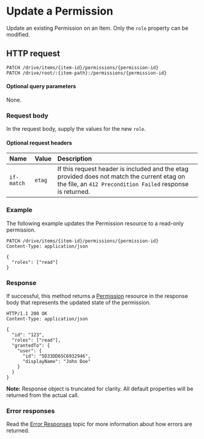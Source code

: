 # Update a Permission
Update an existing Permission on an Item. Only the `role` property can be
modified.

## HTTP request
````
PATCH /drive/items/{item-id}/permissions/{permission-id}
PATCH /drive/root/:{item-path}:/permissions/{permission-id}
````

#### Optional query parameters
None.  

### Request body
In the request body, supply the values for the new `role`.

#### Optional request headers
| Name       | Value  | Description               |
|:-----------|:-------|:--------------------------|
| `if-match` | `etag` | If this request header is included and the etag provided does not match the current etag on the file, an `412 Precondition Failed` response is returned. |



### Example

The following example updates the Permission resource to a read-only permission.

<!-- {"blockType": "request", "name": "update-permission", "@odata.type": "oneDrive.permission"} -->
```http
PATCH /drive/items/{item-id}/permissions/{permission-id}
Content-Type: application/json

{
  "roles": ["read"]
}
```

### Response

If successful, this method returns a [Permission](../facets/permission_facet.md)
resource in the response body that represents the updated state of the
permission.

<!-- { "blockType": "response", "@odata.type": "oneDrive.permission", "truncated": true } -->
```http
HTTP/1.1 200 OK
Content-Type: application/json

{
  "id": "123",
  "roles": ["read"],
  "grantedTo": {
    "user": {
      "id": "5D33DD65C6932946",
      "displayName": "John Doe"
    }
  }
}
```

**Note:** Response object is truncated for clarity. All default properties will
be returned from the actual call.

### Error responses

Read the [Error Responses][error-response] topic for more information about
how errors are returned.

[error-response]: ../misc/errors.md

